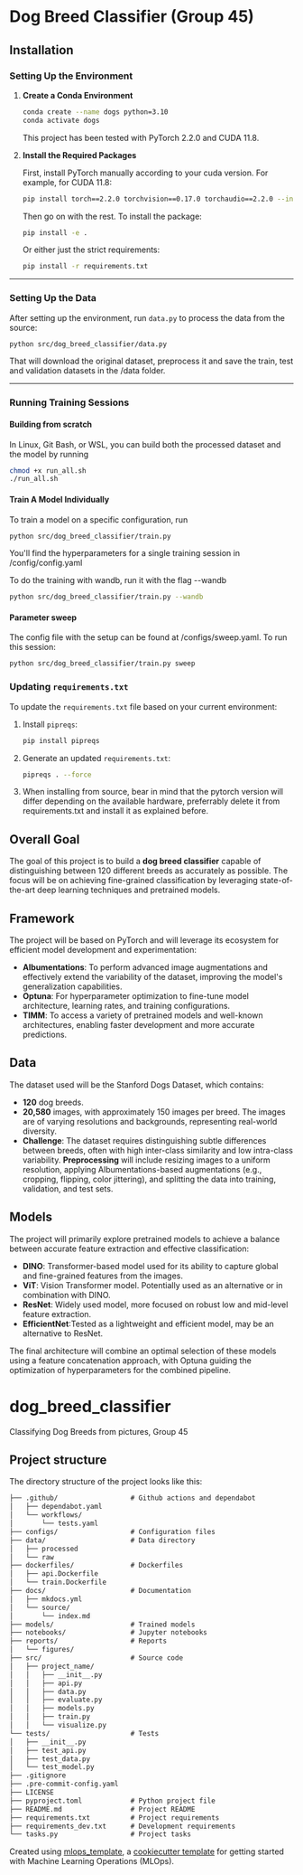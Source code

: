 # Dog Breed Classifier (Group 45)

## Installation

### Setting Up the Environment

1. **Create a Conda Environment**  
   ```bash
   conda create --name dogs python=3.10
   conda activate dogs
   ```
   This project has been tested with PyTorch 2.2.0 and CUDA 11.8.

2. **Install the Required Packages**

   First, install PyTorch manually according to your cuda version. For example, for CUDA 11.8:  
   ```bash
   pip install torch==2.2.0 torchvision==0.17.0 torchaudio==2.2.0 --index-url https://download.pytorch.org/whl/cu118
   ```
   Then go on with the rest. To install the package:

   ```bash
   pip install -e .
   ```

   Or either just the strict requirements:

   ```bash
   pip install -r requirements.txt
   ```

---

### Setting Up the Data

After setting up the environment, run `data.py` to process the data from the source:

```bash
python src/dog_breed_classifier/data.py
```
That will download the original dataset, preprocess it and save the train, test and validation datasets in the /data folder.

---

### Running Training Sessions

#### Building from scratch
In Linux, Git Bash, or WSL, you can build both the processed dataset and the model by running
```bash
chmod +x run_all.sh
./run_all.sh
```

#### Train A Model Individually
To train a model on a specific configuration, run
```bash
python src/dog_breed_classifier/train.py
```
You'll find the hyperparameters for a single training session in /config/config.yaml

To do the training with wandb, run it with the flag --wandb

```bash
python src/dog_breed_classifier/train.py --wandb
```

#### Parameter sweep
The config file with the setup can be found at /configs/sweep.yaml.
To run this session:

```bash
python src/dog_breed_classifier/train.py sweep
```


### Updating `requirements.txt`

To update the `requirements.txt` file based on your current environment:
1. Install `pipreqs`:
   ```bash
   pip install pipreqs
   ```
2. Generate an updated `requirements.txt`:
   ```bash
   pipreqs . --force
   ```
3. When installing from source, bear in mind that the pytorch version will differ depending on the available hardware, preferrably delete it from requirements.txt and install it as explained before.


## Overall Goal
The goal of this project is to build a **dog breed classifier** capable of distinguishing between 120 different breeds as accurately as possible. The focus will be on achieving fine-grained classification by leveraging state-of-the-art deep learning techniques and pretrained models.

## Framework
The project will be based on PyTorch and will leverage its ecosystem for efficient model development and experimentation:
- **Albumentations**: To perform advanced image augmentations and effectively extend the variability of the dataset, improving the model's generalization capabilities.
- **Optuna**: For hyperparameter optimization to fine-tune model architecture, learning rates, and training configurations.
- **TIMM**: To access a variety of pretrained models and well-known architectures, enabling faster development and more accurate predictions.

## Data
The dataset used will be the Stanford Dogs Dataset, which contains:
- **120** dog breeds.
- **20,580** images, with approximately 150 images per breed.
The images are of varying resolutions and backgrounds, representing real-world diversity.
- **Challenge**: The dataset requires distinguishing subtle differences between breeds, often with high inter-class similarity and low intra-class variability.
**Preprocessing** will include resizing images to a uniform resolution, applying Albumentations-based augmentations (e.g., cropping, flipping, color jittering), and splitting the data into training, validation, and test sets.

## Models
The project will primarily explore pretrained models to achieve a balance between accurate feature extraction and effective classification:
- **DINO**: Transformer-based model used for its ability to capture global and fine-grained features from the images.
- **ViT**: Vision Transformer model. Potentially used as an alternative or in combination with DINO.
- **ResNet**: Widely used model, more focused on robust low and mid-level feature extraction.
- **EfficientNet**:Tested as a lightweight and efficient model, may be an alternative to ResNet.

The final architecture will combine an optimal selection of these models using a feature concatenation approach, with Optuna guiding the optimization of hyperparameters for the combined pipeline.
# dog_breed_classifier

Classifying Dog Breeds from pictures, Group 45

## Project structure

The directory structure of the project looks like this:
```txt
├── .github/                  # Github actions and dependabot
│   ├── dependabot.yaml
│   └── workflows/
│       └── tests.yaml
├── configs/                  # Configuration files
├── data/                     # Data directory
│   ├── processed
│   └── raw
├── dockerfiles/              # Dockerfiles
│   ├── api.Dockerfile
│   └── train.Dockerfile
├── docs/                     # Documentation
│   ├── mkdocs.yml
│   └── source/
│       └── index.md
├── models/                   # Trained models
├── notebooks/                # Jupyter notebooks
├── reports/                  # Reports
│   └── figures/
├── src/                      # Source code
│   ├── project_name/
│   │   ├── __init__.py
│   │   ├── api.py
│   │   ├── data.py
│   │   ├── evaluate.py
│   │   ├── models.py
│   │   ├── train.py
│   │   └── visualize.py
└── tests/                    # Tests
│   ├── __init__.py
│   ├── test_api.py
│   ├── test_data.py
│   └── test_model.py
├── .gitignore
├── .pre-commit-config.yaml
├── LICENSE
├── pyproject.toml            # Python project file
├── README.md                 # Project README
├── requirements.txt          # Project requirements
├── requirements_dev.txt      # Development requirements
└── tasks.py                  # Project tasks
```


Created using [mlops_template](https://github.com/SkafteNicki/mlops_template),
a [cookiecutter template](https://github.com/cookiecutter/cookiecutter) for getting
started with Machine Learning Operations (MLOps).
